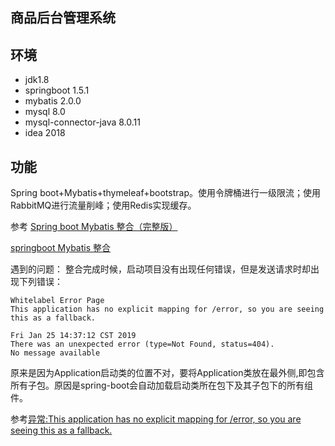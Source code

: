 ## 商品后台管理系统

## 环境

- jdk1.8
- springboot 1.5.1
- mybatis 2.0.0
- mysql 8.0
- mysql-connector-java 8.0.11
- idea 2018

## 功能
Spring boot+Mybatis+thymeleaf+bootstrap。使用令牌桶进行一级限流；使用RabbitMQ进行流量削峰；使用Redis实现缓存。

参考
[Spring boot Mybatis 整合（完整版）](https://blog.csdn.net/Winter_chen001/article/details/77249029)

[springboot Mybatis 整合](https://blog.csdn.net/Winter_chen001/article/details/80010967)

遇到的问题：
整合完成时候，启动项目没有出现任何错误，但是发送请求时却出现下列错误：

```
Whitelabel Error Page
This application has no explicit mapping for /error, so you are seeing this as a fallback.

Fri Jan 25 14:37:12 CST 2019
There was an unexpected error (type=Not Found, status=404).
No message available
```

原来是因为Application启动类的位置不对，要将Application类放在最外侧,即包含所有子包。原因是spring-boot会自动加载启动类所在包下及其子包下的所有组件。

参考[异常:This application has no explicit mapping for /error, so you are seeing this as a fallback.](https://www.cnblogs.com/lilinzhiyu/p/7921890.html)

